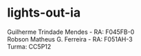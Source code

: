 # lights-out-ia

Guilherme Trindade Mendes - RA: F045FB-0  
Robson Matheus G. Ferreira - RA: F051AH-3  
Turma: CC5P12

